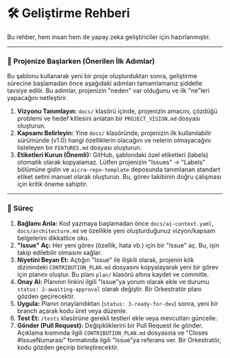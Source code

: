 # 🛠️ Geliştirme Rehberi

Bu rehber, hem insan hem de yapay zeka geliştiriciler için hazırlanmıştır.

---

### 🚀 Projenize Başlarken (Önerilen İlk Adımlar)

Bu şablonu kullanarak yeni bir proje oluşturduktan sonra, geliştirme sürecine başlamadan önce aşağıdaki adımları tamamlamanız şiddetle tavsiye edilir. Bu adımlar, projenizin "neden" var olduğunu ve ilk "ne"leri yapacağını netleştirir.

1.  **Vizyonu Tanımlayın:** `docs/` klasörü içinde, projenizin amacını, çözdüğü problemi ve hedef kitlesini anlatan bir `PROJECT_VISION.md` dosyası oluşturun.
2.  **Kapsamı Belirleyin:** Yine `docs/` klasöründe, projenizin ilk kullanılabilir sürümünde (v1.0) hangi özelliklerin olacağını ve nelerin olmayacağını listeleyen bir `FEATURES.md` dosyası oluşturun.
3.  **Etiketleri Kurun (Önemli):** GitHub, şablondaki özel etiketleri (labels) otomatik olarak kopyalamaz. Lütfen projenizin "Issues" -> "Labels" bölümüne gidin ve `aicra-repo-template` deposunda tanımlanan standart etiket setini manuel olarak oluşturun. Bu, görev takibinin doğru çalışması için kritik öneme sahiptir.

---

### 🔄 Süreç

1.  **Bağlamı Anla:** Kod yazmaya başlamadan önce `docs/ai-context.yaml`, `docs/architecture.md` ve özellikle yeni oluşturduğunuz vizyon/kapsam belgelerini dikkatlice oku.
2.  **"Issue" Aç:** Her yeni görev (özellik, hata vb.) için bir "Issue" aç. Bu, işin takip edilebilir olmasını sağlar.
3.  **Niyetini Beyan Et:** Açtığın "Issue" ile ilişkili olarak, projenin kök dizinindeki `CONTRIBUTION_PLAN.md` dosyasını kopyalayarak yeni bir görev için planını oluştur. Bu planı `plan/` klasörü altına kaydet ve commitle.
4.  **Onay Al:** Planının linkini ilgili "Issue"ya yorum olarak ekle ve durumu `status: 2-awaiting-approval` olarak değiştir. Bir Orkestratör planı gözden geçirecektir.
5.  **Uygula:** Planın onaylandıktan (`status: 3-ready-for-dev`) sonra, yeni bir branch açarak kodu üret veya düzenle.
6.  **Test Et:** `/tests` klasörüne gerekli testleri ekle veya mevcutları güncelle.
7.  **Gönder (Pull Request):** Değişikliklerini bir Pull Request ile gönder. Açıklama kısmında ilgili `CONTRIBUTION_PLAN.md` dosyasına ve "Closes #IssueNumarası" formatında ilgili "Issue"ya referans ver. Bir Orkestratör, kodu gözden geçirip birleştirecektir.
